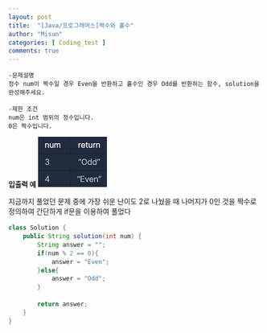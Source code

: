 ```yaml
---
layout: post
title:  "[Java/프로그래머스]짝수와 홀수"
author: "Misun"
categories: [ Coding_test ]
comments: true
---
```

```
-문제설명
정수 num이 짝수일 경우 Even을 반환하고 홀수인 경우 Odd를 반환하는 함수, solution을 완성해주세요.

-제한 조건
num은 int 범위의 정수입니다.
0은 짝수입니다.
```
<b>입출력 예</b>
![Image with caption](../img/Coding/11.png "output")
<br />

지금까지 풀었던 문제 중에 가장 쉬운 난이도
2로 나눴을 때 나머지가 0인 것을 짝수로 정의하여
간단하게 if문을 이용하여 풀었다
```java
class Solution {
    public String solution(int num) {
        String answer = "";
        if(num % 2 == 0){
            answer = "Even";
        }else{
            answer = "Odd";
        }
        
        return answer;
    }
}
```

